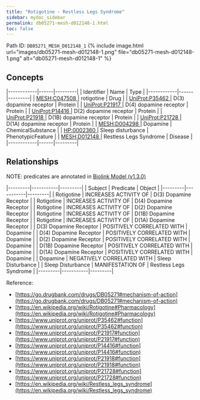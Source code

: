 ```yaml
---
title: "Rotigotine - Restless Legs Syndrome"
sidebar: mydoc_sidebar
permalink: db05271-mesh-d012148-1.html
toc: false 
---
```



Path ID: `DB05271_MESH_D012148_1`
{% include image.html url="images/db05271-mesh-d012148-1.png" file="db05271-mesh-d012148-1.png" alt="db05271-mesh-d012148-1" %}

## Concepts

|------------|------|---------|
| Identifier | Name | Type    |
|------------|------|---------|
| <a href="https://identifiers.org/MESH:C047508">MESH:C047508 </a> | rotigotine | Drug |
| <a href="https://identifiers.org/UniProt:P35462">UniProt:P35462 </a> | D(3) dopamine receptor | Protein |
| <a href="https://identifiers.org/UniProt:P21917">UniProt:P21917 </a> | D(4) dopamine receptor | Protein |
| <a href="https://identifiers.org/UniProt:P14416">UniProt:P14416 </a> | D(2) dopamine receptor | Protein |
| <a href="https://identifiers.org/UniProt:P21918">UniProt:P21918 </a> | D(1B) dopamine receptor | Protein |
| <a href="https://identifiers.org/UniProt:P21728">UniProt:P21728 </a> | D(1A) dopamine receptor | Protein |
| <a href="https://identifiers.org/MESH:D004298">MESH:D004298 </a> | Dopamine | ChemicalSubstance |
| <a href="https://identifiers.org/HP:0002360">HP:0002360 </a> | Sleep disturbance | PhenotypicFeature |
| <a href="https://identifiers.org/MESH:D012148">MESH:D012148 </a> | Restless Legs Syndrome | Disease |
|------------|------|---------|

## Relationships


NOTE: predicates are annotated in <a href="https://github.com/biolink/biolink-model/releases/tag/v1.3.0">Biolink Model (v1.3.0)</a>

|---------|-----------|---------|
| Subject | Predicate | Object  |
|---------|-----------|---------|
| Rotigotine | INCREASES ACTIVITY OF | D(3) Dopamine Receptor |
| Rotigotine | INCREASES ACTIVITY OF | D(4) Dopamine Receptor |
| Rotigotine | INCREASES ACTIVITY OF | D(2) Dopamine Receptor |
| Rotigotine | INCREASES ACTIVITY OF | D(1B) Dopamine Receptor |
| Rotigotine | INCREASES ACTIVITY OF | D(1A) Dopamine Receptor |
| D(3) Dopamine Receptor | POSITIVELY CORRELATED WITH | Dopamine |
| D(4) Dopamine Receptor | POSITIVELY CORRELATED WITH | Dopamine |
| D(2) Dopamine Receptor | POSITIVELY CORRELATED WITH | Dopamine |
| D(1B) Dopamine Receptor | POSITIVELY CORRELATED WITH | Dopamine |
| D(1A) Dopamine Receptor | POSITIVELY CORRELATED WITH | Dopamine |
| Dopamine | NEGATIVELY CORRELATED WITH | Sleep Disturbance |
| Sleep Disturbance | MANIFESTATION OF | Restless Legs Syndrome |
|---------|-----------|---------|

Reference: 
  - [https://go.drugbank.com/drugs/DB05271#mechanism-of-action](https://go.drugbank.com/drugs/DB05271#mechanism-of-action)
  - [https://en.wikipedia.org/wiki/Rotigotine#Pharmacology](https://en.wikipedia.org/wiki/Rotigotine#Pharmacology)
  - [https://www.uniprot.org/uniprot/P35462#function](https://www.uniprot.org/uniprot/P35462#function)
  - [https://www.uniprot.org/uniprot/P21917#function](https://www.uniprot.org/uniprot/P21917#function)
  - [https://www.uniprot.org/uniprot/P14416#function](https://www.uniprot.org/uniprot/P14416#function)
  - [https://www.uniprot.org/uniprot/P21918#function](https://www.uniprot.org/uniprot/P21918#function)
  - [https://www.uniprot.org/uniprot/P21728#function](https://www.uniprot.org/uniprot/P21728#function)
  - [https://en.wikipedia.org/wiki/Restless_legs_syndrome](https://en.wikipedia.org/wiki/Restless_legs_syndrome)
